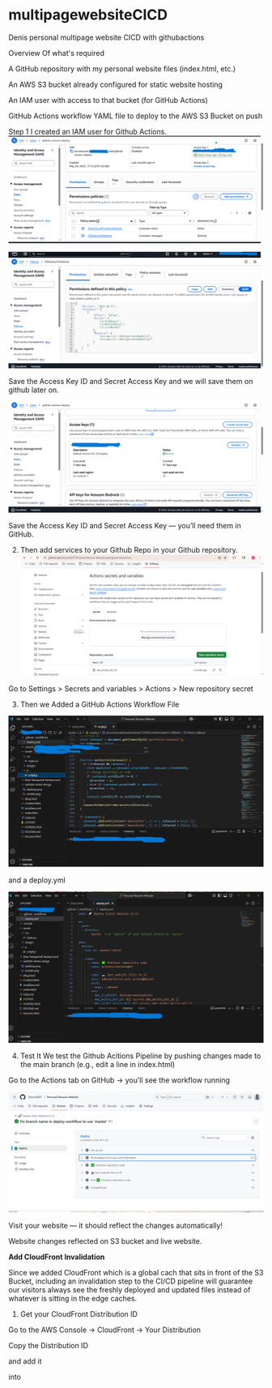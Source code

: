 # multipagewebsiteCICD
Denis personal multipage website CICD with githubactions


Overview Of what's required 

A GitHub repository with my personal website files (index.html, etc.)

An AWS S3 bucket already configured for static website hosting

An IAM user with access to that bucket (for GitHub Actions)

GitHub Actions workflow YAML file to deploy to the AWS S3 Bucket on push

Step 1 I created  an IAM user for Github Actions.
![alt text](<Bilder/Screenshot (237).png>)

![alt text](<Bilder/Screenshot (238).png>)


 Save the Access Key ID and Secret Access Key and we will save them on github later on.

 ![alt text](<Bilder/Screenshot (239).png>)

 Save the Access Key ID and Secret Access Key — you’ll need them in GitHub.

 2. Then add services to your Github Repo in your Github repository.
![alt text](<Bilder/Screenshot (240).png>)


Go to Settings > Secrets and variables > Actions > New repository secret

3. Then we Added a GitHub Actions Workflow File

![alt text](<Bilder/Screenshot (241).png>)

and a deploy.yml

![alt text](<Bilder/Screenshot (242).png>)


4. Test It
 We test the Github Acitions Pipeline by pushing changes made to the main branch
(e.g., edit a line in index.html)


Go to the Actions tab on GitHub → you’ll see the workflow running

![alt text](<Bilder/Screenshot (243).png>)

Visit your website — it should reflect the changes automatically!

Website changes reflected on S3 bucket and live website.


**Add CloudFront Invalidation**

Since we added CloudFront which is a global cach that sits in front of the S3 Bucket, including an invalidation step to the CI/CD pipeline will guarantee our visitors always see the freshly
deployed and updated files instead of whatever is sitting in the edge caches.

1. Get your CloudFront Distribution ID

Go to the AWS Console → CloudFront → Your Distribution

Copy the Distribution ID 

and add it 

into 



